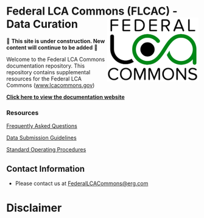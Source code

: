 # Federal LCA Commons (FLCAC) - Data Curation  <img src="img/lca_logo.png" align="right" width="240" />

🚧 **This site is under construction. New content will continue to be added** 🚧

Welcome to the Federal LCA Commons documentation repository.
This repository contains supplemental resources for the Federal LCA Commons (www.lcacommons.gov)

[**Click here to view the documentation website**]()

### Resources
[Frequently Asked Questions](docs/FAQ.md)

[Data Submission Guidelines]()

[Standard Operating Procedures]()


## Contact Information
* Please contact us at FederalLCACommons@erg.com


# Disclaimer
